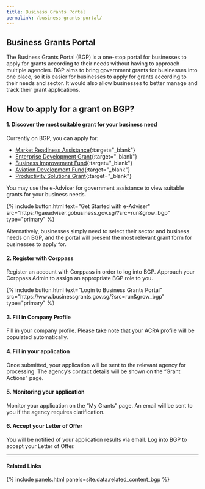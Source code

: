 ```yaml
---
title: Business Grants Portal
permalink: /business-grants-portal/
---
```


## Business Grants Portal

The Business Grants Portal (BGP) is a one-stop portal for businesses to apply for grants according to their needs without having to approach multiple agencies. BGP aims to bring government grants for businesses into one place, so it is easier for businesses to apply for grants according to their needs and sector. It would also allow businesses to better manage and track their grant applications.

## How to apply for a grant on BGP?

#### 1. Discover the most suitable grant for your business need

Currently on BGP, you can apply for:
- [Market Readiness Assistance](https://www.enterprisesg.gov.sg/financial-assistance/grants/for-local-companies/market-readiness-assistance-grant){:target="_blank"}
- [Enterprise Development Grant](https://www.enterprisesg.gov.sg/financial-assistance/grants/for-local-companies/enterprise-development-grant/overview){:target="_blank"}
- [Business Improvement Fund](https://www.stb.gov.sg/content/stb/en/assistance-and-licensing/grants-overview/business-improvement-fund-bif.html){:target="_blank"}
- [Aviation Development Fund](https://www.caas.gov.sg/who-we-are/areas-of-responsibility/developing-the-industry/aviation-development-fund){:target="_blank"}
- [Productivity Solutions Grant](/productivity-solutions-grant/){:target="_blank"}

You may use the e-Adviser for government assistance to view suitable grants for your business needs.

<p>
{% include button.html text="Get Started with e-Adviser" src="https://gaeadviser.gobusiness.gov.sg/?src=run&grow_bgp" type="primary" %}
</p>

Alternatively, businesses simply need to select their sector and business needs on BGP, and the portal will present the most relevant grant form for businesses to apply for.

#### 2. Register with Corppass

Register an account with Corppass in order to log into BGP. Approach your Corppass Admin to assign an appropriate BGP role to you.

<p>
{% include button.html text="Login to Business Grants Portal" src="https://www.businessgrants.gov.sg/?src=run&grow_bgp" type="primary" %}
</p>

#### 3. Fill in Company Profile

Fill in your company profile. Please take note that your ACRA profile will be populated automatically. 

#### 4. Fill in your application

Once submitted, your application will be sent to the relevant agency for processing. The agency’s contact details will be shown on the “Grant Actions” page.

#### 5. Monitoring your application

Monitor your application on the “My Grants” page. An email will be sent to you if the agency requires clarification. 

#### 6. Accept your Letter of Offer

You will be notified of your application results via email. Log into BGP to accept your Letter of Offer.

----

#### Related Links

{% include panels.html panels=site.data.related_content_bgp %}